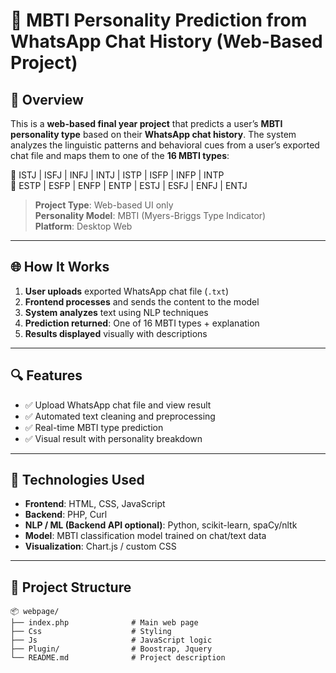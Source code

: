 # 💬 MBTI Personality Prediction from WhatsApp Chat History (Web-Based Project)

## 📘 Overview

This is a **web-based final year project** that predicts a user’s **MBTI personality type** based on their **WhatsApp chat history**. The system analyzes the linguistic patterns and behavioral cues from a user’s exported chat file and maps them to one of the **16 MBTI types**:

🧠 ISTJ | ISFJ | INFJ | INTJ | ISTP | ISFP | INFP | INTP  
💬 ESTP | ESFP | ENFP | ENTP | ESTJ | ESFJ | ENFJ | ENTJ

> **Project Type**: Web-based UI only  
> **Personality Model**: MBTI (Myers-Briggs Type Indicator)  
> **Platform**: Desktop Web

---

## 🌐 How It Works

1. **User uploads** exported WhatsApp chat file (`.txt`)
2. **Frontend processes** and sends the content to the model
3. **System analyzes** text using NLP techniques
4. **Prediction returned**: One of 16 MBTI types + explanation
5. **Results displayed** visually with descriptions

---

## 🔍 Features

- ✅ Upload WhatsApp chat file and view result
- ✅ Automated text cleaning and preprocessing
- ✅ Real-time MBTI type prediction
- ✅ Visual result with personality breakdown

---

## 🧱 Technologies Used

- **Frontend**: HTML, CSS, JavaScript
- **Backend**: PHP, Curl
- **NLP / ML (Backend API optional)**: Python, scikit-learn, spaCy/nltk
- **Model**: MBTI classification model trained on chat/text data
- **Visualization**: Chart.js / custom CSS

---

## 📁 Project Structure

```plaintext
📦 webpage/
├── index.php              # Main web page
├── Css                    # Styling
├── Js                     # JavaScript logic
├── Plugin/                # Boostrap, Jquery
└── README.md              # Project description
